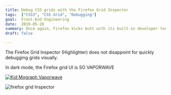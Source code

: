 ```yaml
---
title: Debug CSS grids with the Firefox Grid Inspector
tags:  ["CSS3", "CSS Grid", "Debugging"]
goal:  Front-End Engineering
date:  2019-05-28
summary: Once again, Firefox kicks butt with its built-in developer tools that started it all.
draft: false

---
```


The Firefox Grid Inspector (Highlighter) does not disappoint for quickly debugging grids visually.

In dark mode, the Firefox grid UI is SO VAPORWAVE

[![Kid Mograph Vaporwave][vpr]][div]

![firefox grid Inspector][ffx]

[ffx]: /img/vaporwave-firefox.jpg
[vpr]: /img/vaporwave.jpg
[div]: https://mrdiv.tumblr.com/
